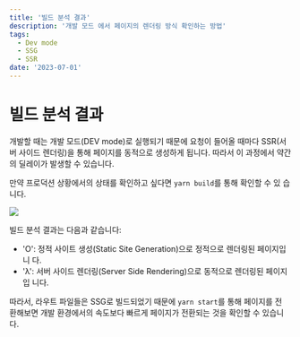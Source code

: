 ```yaml
---
title: '빌드 분석 결과'
description: '개발 모드 에서 페이지의 렌더링 방식 확인하는 방법'
tags:
  - Dev mode
  - SSG
  - SSR
date: '2023-07-01'
---
```


# 빌드 분석 결과

개발할 때는 개발 모드(DEV mode)로 실행되기 때문에 요청이 들어올 때마다 SSR(서버
사이드 렌더링)을 통해 페이지를 동적으로 생성하게 됩니다. 따라서 이 과정에서 약간
의 딜레이가 발생할 수 있습니다.

만약 프로덕션 상황에서의 상태를 확인하고 싶다면 `yarn build`를 통해 확인할 수 있
습니다.

![](https://i.imgur.com/xXQQmco.png)

빌드 분석 결과는 다음과 같습니다:

- 'O': 정적 사이트 생성(Static Site Generation)으로 정적으로 렌더링된 페이지입니
  다.
- 'λ': 서버 사이드 렌더링(Server Side Rendering)으로 동적으로 렌더링된 페이지입
  니다.

따라서, 라우트 파일들은 SSG로 빌드되었기 때문에 `yarn start`를 통해 페이지를 전
환해보면 개발 환경에서의 속도보다 빠르게 페이지가 전환되는 것을 확인할 수 있습니
다.
